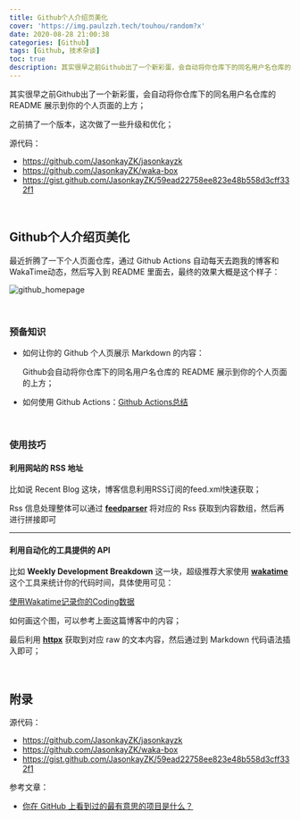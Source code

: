 ```yaml
---
title: Github个人介绍页美化
cover: 'https://img.paulzzh.tech/touhou/random?x'
date: 2020-08-28 21:00:38
categories: [Github]
tags: [Github, 技术杂谈]
toc: true
description: 其实很早之前Github出了一个新彩蛋，会自动将你仓库下的同名用户名仓库的 README 展示到你的个人页面的上方，之前搞了一个版本，这次做了一些升级和优化；
---
```


其实很早之前Github出了一个新彩蛋，会自动将你仓库下的同名用户名仓库的 README 展示到你的个人页面的上方；

之前搞了一个版本，这次做了一些升级和优化；

源代码：

-   https://github.com/JasonkayZK/jasonkayzk
-   https://github.com/JasonkayZK/waka-box
-   https://gist.github.com/JasonkayZK/59ead22758ee823e48b558d3cff332f1

<br/>

<!--more-->

<!-- **目录:** -->

<!-- toc -->

<!-- <br/> -->

## Github个人介绍页美化

最近折腾了一下个人页面仓库，通过 Github Actions 自动每天去跑我的博客和WakaTime动态，然后写入到 README 里面去，最终的效果大概是这个样子：

![github_homepage](https://raw.gitmirror.com/JasonkayZK/blog_static/master/images/github_homepage.png)

<br/>

### 预备知识

-   如何让你的 Github 个人页展示 Markdown 的内容：

    Github会自动将你仓库下的同名用户名仓库的 README 展示到你的个人页面的上方；

-   如何使用 Github Actions：[Github Actions总结](https://jasonkayzk.github.io/2020/08/28/Github-Actions总结/)

<br/>

### 使用技巧

#### 利用网站的 RSS 地址

比如说 Recent Blog 这块，博客信息利用RSS订阅的feed.xml快速获取；

Rss 信息处理整体可以通过 **[feedparser](https://link.zhihu.com/?target=https%3A//pythonhosted.org/feedparser/)** 将对应的 Rss 获取到内容数组，然后再进行拼接即可

****

#### 利用自动化的工具提供的 API

比如 **Weekly Development Breakdown** 这一块，超级推荐大家使用 **[wakatime](https://wakatime.com/dashboard/)** 这个工具来统计你的代码时间，具体使用可见：

[使用Wakatime记录你的Coding数据](https://jasonkayzk.github.io/2020/08/28/使用Wakatime记录你的Coding数据/)

如何画这个图，可以参考上面这篇博客中的内容；

最后利用 **[httpx](https://link.zhihu.com/?target=https%3A//www.python-httpx.org/)** 获取到对应 raw 的文本内容，然后通过到 Markdown 代码语法插入即可；

<br/>

## 附录

源代码：

-   https://github.com/JasonkayZK/jasonkayzk
-   https://github.com/JasonkayZK/waka-box
-   https://gist.github.com/JasonkayZK/59ead22758ee823e48b558d3cff332f1

参考文章：

-   [你在 GitHub 上看到过的最有意思的项目是什么？](https://zhuanlan.zhihu.com/p/161705999)

<br/>